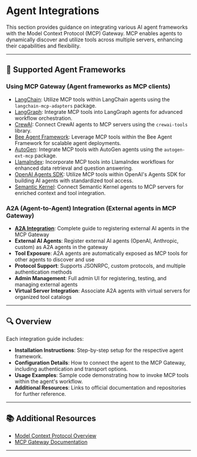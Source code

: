 # Agent Integrations

This section provides guidance on integrating various AI agent frameworks with the Model Context Protocol (MCP) Gateway. MCP enables agents to dynamically discover and utilize tools across multiple servers, enhancing their capabilities and flexibility.

---

## 🧠 Supported Agent Frameworks

### Using MCP Gateway (Agent frameworks as MCP clients)
- [LangChain](langchain.md): Utilize MCP tools within LangChain agents using the `langchain-mcp-adapters` package.
- [LangGraph](langgraph.md): Integrate MCP tools into LangGraph agents for advanced workflow orchestration.
- [CrewAI](crewai.md): Connect CrewAI agents to MCP servers using the `crewai-tools` library.
- [Bee Agent Framework](bee.md): Leverage MCP tools within the Bee Agent Framework for scalable agent deployments.
- [AutoGen](autogen.md): Integrate MCP tools with AutoGen agents using the `autogen-ext-mcp` package.
- [LlamaIndex](llamaindex.md): Incorporate MCP tools into LlamaIndex workflows for enhanced data retrieval and question answering.
- [OpenAI Agents SDK](openai-sdk.md): Utilize MCP tools within OpenAI's Agents SDK for building AI agents with standardized tool access.
- [Semantic Kernel](semantic-kernel.md): Connect Semantic Kernel agents to MCP servers for enriched context and tool integration.

### A2A (Agent-to-Agent) Integration (External agents in MCP Gateway)
- **[A2A Integration](a2a.md)**: Complete guide to registering external AI agents in the MCP Gateway
- **External AI Agents**: Register external AI agents (OpenAI, Anthropic, custom) as A2A agents in the gateway
- **Tool Exposure**: A2A agents are automatically exposed as MCP tools for other agents to discover and use
- **Protocol Support**: Supports JSONRPC, custom protocols, and multiple authentication methods
- **Admin Management**: Full admin UI for registering, testing, and managing external agents
- **Virtual Server Integration**: Associate A2A agents with virtual servers for organized tool catalogs

---

## 🔍 Overview

Each integration guide includes:

- **Installation Instructions**: Step-by-step setup for the respective agent framework.
- **Configuration Details**: How to connect the agent to the MCP Gateway, including authentication and transport options.
- **Usage Examples**: Sample code demonstrating how to invoke MCP tools within the agent's workflow.
- **Additional Resources**: Links to official documentation and repositories for further reference.

---

## 📚 Additional Resources

- [Model Context Protocol Overview](https://modelcontextprotocol.io/)
- [MCP Gateway Documentation](../index.md)

---
